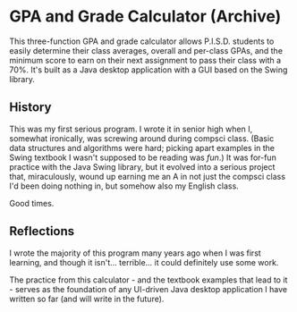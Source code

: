 # GPA and Grade Calculator (Archive)

This three-function GPA and grade calculator allows P.I.S.D. students to easily determine their class averages, overall and per-class GPAs, and the minimum score to earn on their next assignment to pass their class with a 70%. It's built as a Java desktop application with a GUI based on the Swing library.

## History

This was my first serious program. I wrote it in senior high when I, somewhat ironically, was screwing around during compsci class. (Basic data structures and algorithms were hard; picking apart examples in the Swing textbook I wasn't supposed to be reading was _fun_.) It was for-fun practice with the Java Swing library, but it evolved into a serious project that, miraculously, wound up earning me an A in not just the compsci class I'd been doing nothing in, but somehow also my English class.

Good times.

## Reflections

I wrote the majority of this program many years ago when I was first learning, and though it isn't... terrible... it could definitely use some work.

The practice from this calculator - and the textbook examples that lead to it - serves as the foundation of any UI-driven Java desktop application I have written so far (and will write in the future).
